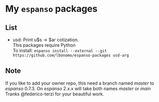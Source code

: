 # My `espanso` packages

## List
 - usd: Print u$s -> $ar cotization.\
 This packages require Python\
 To install: `espanso install --external --git https://github.com/lbonomo/espanso-packages usd-arg`

## Note
If you like to add your owner repo, this need a branch named *master* to _espanso_ 0.7.3. On _espanso_ 2.x.x will take both names *master* or *main*
Tranks @federico-terzi for your beautiful work.
